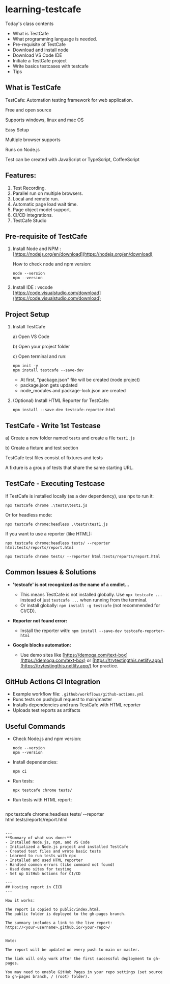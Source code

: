 # learning-testcafe

Today's class contents
- What is TestCafe
- What programming language is needed.
- Pre-requisite of TestCafe
- Download and install node
- Download VS Code IDE
- Initiate a TestCafe project
- Write basics testcases with testcafe
- Tips 

## What is TestCafe
TestCafe: Automation testing framework for web application.

Free and open source

Supports windows, linux and mac OS

Easy Setup

Multiple browser supports

Runs on Node.js

Test can be created with JavaScript or TypeScript, CoffeeScript

## Features:
1. Test Recording.
2. Parallel run on multiple browsers.
3. Local and remote run.
4. Automatic page load wait time.
5. Page object model support.
6. CI/CD integrations.
7. TestCafe Studio 

## Pre-requisite of TestCafe

1. Install Node and NPM :  
   [https://nodejs.org/en/download](https://nodejs.org/en/download)

   How to check node and npm version:
   ```
   node --version
   npm --version
   ```

2. Install IDE : vscode  
   [https://code.visualstudio.com/download](https://code.visualstudio.com/download)

## Project Setup

1. Install TestCafe

   a) Open VS Code

   b) Open your project folder

   c) Open terminal and run:
   ```
   npm init -y
   npm install testcafe --save-dev
   ```

   - At first, "package.json" file will be created (node project) 
   - package.json gets updated 
   - node_modules and package-lock.json are created 

2. (Optional) Install HTML Reporter for TestCafe:
   ```
   npm install --save-dev testcafe-reporter-html
   ```

## TestCafe - Write 1st Testcase

a) Create a new folder named `tests` and create a file `test1.js`

b) Create a fixture and test section

TestCafe test files consist of fixtures and tests

A fixture is a group of tests that share the same starting URL.

## TestCafe - Executing Testcase

If TestCafe is installed locally (as a dev dependency), use npx to run it:
```
npx testcafe chrome .\tests\test1.js
```
Or for headless mode:
```
npx testcafe chrome:headless .\tests\test1.js
```

If you want to use a reporter (like HTML):
```
npx testcafe chrome:headless tests/ --reporter html:tests/reports/report.html
```

```
npx testcafe chrome tests/ --reporter html:tests/reports/report.html
```

## Common Issues & Solutions

- **'testcafe' is not recognized as the name of a cmdlet...**
  - This means TestCafe is not installed globally. Use `npx testcafe ...` instead of just `testcafe ...` when running from the terminal.
  - Or install globally: `npm install -g testcafe` (not recommended for CI/CD).

- **Reporter not found error:**
  - Install the reporter with: `npm install --save-dev testcafe-reporter-html`

- **Google blocks automation:**
  - Use demo sites like [https://demoqa.com/text-box](https://demoqa.com/text-box) or [https://trytestingthis.netlify.app/](https://trytestingthis.netlify.app/) for practice.

## GitHub Actions CI Integration

- Example workflow file: `.github/workflows/github-actions.yml`
- Runs tests on push/pull request to main/master
- Installs dependencies and runs TestCafe with HTML reporter
- Uploads test reports as artifacts

## Useful Commands

- Check Node.js and npm version:
  ```
  node --version
  npm --version
  ```
- Install dependencies:
  ```
  npm ci
  ```
- Run tests:
  ```
  npx testcafe chrome tests/
  ```
- Run tests with HTML report:
  ```
npx testcafe chrome:headless tests/ --reporter html:tests/reports/report.html
  ```

---
**Summary of what was done:**
- Installed Node.js, npm, and VS Code
- Initialized a Node.js project and installed TestCafe
- Created test files and wrote basic tests
- Learned to run tests with npx
- Installed and used HTML reporter
- Handled common errors (like command not found)
- Used demo sites for testing
- Set up GitHub Actions for CI/CD

---
## Hosting report in CICD
---

How it works:

The report is copied to public/index.html.
The public folder is deployed to the gh-pages branch.

The summary includes a link to the live report:
https://<your-username>.github.io/<your-repo>/


Note:

The report will be updated on every push to main or master.

The link will only work after the first successful deployment to gh-pages.

You may need to enable GitHub Pages in your repo settings (set source to gh-pages branch, / (root) folder).


